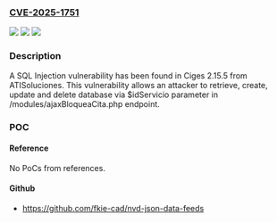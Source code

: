 ### [CVE-2025-1751](https://cve.mitre.org/cgi-bin/cvename.cgi?name=CVE-2025-1751)
![](https://img.shields.io/static/v1?label=Product&message=CIGES&color=blue)
![](https://img.shields.io/static/v1?label=Version&message=%3D%202.15.5%20&color=brighgreen)
![](https://img.shields.io/static/v1?label=Vulnerability&message=CWE-89%20Improper%20Neutralization%20of%20Special%20Elements%20used%20in%20an%20SQL%20Command%20('SQL%20Injection')&color=brighgreen)

### Description

A SQL Injection vulnerability has been found in Ciges 2.15.5 from ATISoluciones. This vulnerability allows an attacker to retrieve, create, update and delete database via $idServicio parameter in /modules/ajaxBloqueaCita.php endpoint.

### POC

#### Reference
No PoCs from references.

#### Github
- https://github.com/fkie-cad/nvd-json-data-feeds

